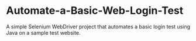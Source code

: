 # Automate-a-Basic-Web-Login-Test
A simple Selenium WebDriver project that automates a basic login test using Java on a sample test website.
